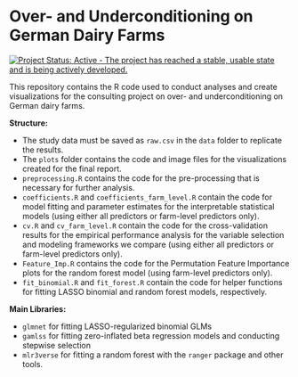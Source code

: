 
<!-- README.md is generated from README.Rmd. Please edit that file -->

# Over- and Underconditioning on German Dairy Farms

<!-- badges: start -->

[![Project Status: Active - The project has reached a stable, usable
state and is being actively
developed.](https://www.repostatus.org/badges/latest/active.svg)](https://www.repostatus.org/#active)
<!-- badges: end -->

This repository contains the R code used to conduct analyses and create
visualizations for the consulting project on over- and underconditioning
on German dairy farms.

**Structure:**

- The study data must be saved as `raw.csv` in the `data` folder to
  replicate the results.
- The `plots` folder contains the code and image files for the
  visualizations created for the final report.
- `preprocessing.R` contains the code for the pre-processing that is
  necessary for further analysis.
- `coefficients.R` and `coefficients_farm_level.R` contain the code for
  model fitting and parameter estimates for the interpretable
  statistical models (using either all predictors or farm-level
  predictors only).
- `cv.R` and `cv_farm_level.R` contain the code for the cross-validation
  results for the empirical performance analysis for the variable
  selection and modeling frameworks we compare (using either all
  predictors or farm-level predictors only).
- `Feature_Imp.R` contains the code for the Permutation Feature
  Importance plots for the random forest model (using farm-level
  predictors only).
- `fit_binomial.R` and `fit_forest.R` contain the code for helper
  functions for fitting LASSO binomial and random forest models,
  respectively.

**Main Libraries:**

- `glmnet` for fitting LASSO-regularized binomial GLMs
- `gamlss` for fitting zero-inflated beta regression models and
  conducting stepwise selection
- `mlr3verse` for fitting a random forest with the `ranger` package and
  other tools.
